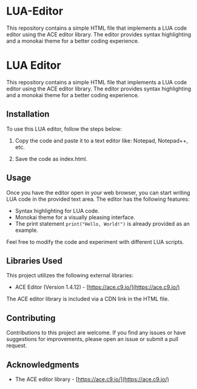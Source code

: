 # LUA-Editor
This repository contains a simple HTML file that implements a LUA code editor using the ACE editor library. The editor provides syntax highlighting and a monokai theme for a better coding experience.

# LUA Editor

This repository contains a simple HTML file that implements a LUA code editor using the ACE editor library. The editor provides syntax highlighting and a monokai theme for a better coding experience.

## Installation

To use this LUA editor, follow the steps below:

1. Copy the code and paste it to a text editor like: Notepad, Notepad++, etc.

2. Save the code as index.html.

## Usage

Once you have the editor open in your web browser, you can start writing LUA code in the provided text area. The editor has the following features:

- Syntax highlighting for LUA code.
- Monokai theme for a visually pleasing interface.
- The print statement `print("Hello, World!")` is already provided as an example.

Feel free to modify the code and experiment with different LUA scripts.

## Libraries Used

This project utilizes the following external libraries:

- ACE Editor (Version 1.4.12) - [https://ace.c9.io/](https://ace.c9.io/)

The ACE editor library is included via a CDN link in the HTML file.

## Contributing

Contributions to this project are welcome. If you find any issues or have suggestions for improvements, please open an issue or submit a pull request.

## Acknowledgments

- The ACE editor library - [https://ace.c9.io/](https://ace.c9.io/)
